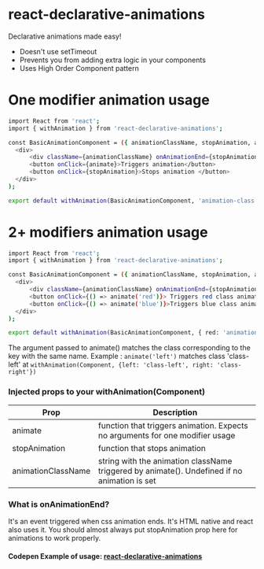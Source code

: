 # react-declarative-animations


Declarative animations made easy!

  - Doesn't use setTimeout
  - Prevents you from adding extra logic in your components
  - Uses High Order Component pattern

# One modifier animation usage

```sh
import React from 'react';
import { withAnimation } from 'react-declarative-animations';

const BasicAnimationComponent = ({ animationClassName, stopAnimation, animate }) => (
  <div>
      <div className={animationClassName} onAnimationEnd={stopAnimation}>Animated div </div>
      <button onClick={animate}>Triggers animation</button>
      <button onClick={stopAnimation}>Stops animation </button>
  </div>
);

export default withAnimation(BasicAnimationComponent, 'animation-class');
```

# 2+ modifiers animation usage

```sh
import React from 'react';
import { withAnimation } from 'react-declarative-animations';

const BasicAnimationComponent = ({ animationClassName, stopAnimation, animate }) => (
  <div>
      <div className={animationClassName} onAnimationEnd={stopAnimation}>Animated div </div>
      <button onClick={() => animate('red')}> Triggers red class animation</button>
      <button onClick={() => animate('blue')}>Triggers blue class animation</button>
  </div>
);

export default withAnimation(BasicAnimationComponent, { red: 'animation-class--red', blue: 'animation-class--blue' });
```
The argument passed to animate() matches the class corresponding to the key with the same name.
Example :
`animate('left')` matches class 'class-left' at `withAnimation(Component, {left: 'class-left', right: 'class-right'})`

### Injected props to your withAnimation(Component)

| Prop | Description |
| ------ | ------ |
| animate | function that triggers animation. Expects no arguments for one modifier usage |
| stopAnimation | function that stops animation |
| animationClassName | string with the animation className triggered by animate(). Undefined if no animation is set |

### What is onAnimationEnd?
It's an event triggered when css animation ends. It's HTML native and react also uses it. You should almost always put stopAnimation prop here for animations to work properly.

#### Codepen Example of usage: [react-declarative-animations](https://codepen.io/victorabeledo/project/editor/XrMnBo#)
